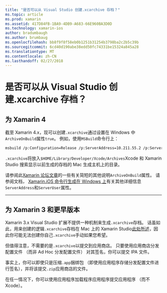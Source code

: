 ```yaml
---
title: "是否可以从 Visual Studio 创建.xcarchive 存档？"
ms.topic: article
ms.prod: xamarin
ms.assetid: 417D84FB-1BA9-4DB9-A683-66E960BA3D0D
ms.technology: xamarin-ios
author: bradumbaugh
ms.author: brumbaug
ms.openlocfilehash: bb8f9f8f58eb0b1251b31254b3798ba2c2b5c39b
ms.sourcegitcommit: 6cd40d190abe38edd50fc74331be15324a845a28
ms.translationtype: MT
ms.contentlocale: zh-CN
ms.lasthandoff: 02/27/2018
---
```

# <a name="is-it-possible-to-create-a-xcarchive-archive-from-visual-studio"></a>是否可以从 Visual Studio 创建.xcarchive 存档？

## <a name="for-xamarin-4"></a>为 Xamarin 4

截至 Xamarin 4.x，现可以创建`.xcarchive`通过设置在 Windows 中`ArchiveOnBuild`属性`true`。 例如，使用`MSBuild`命令行上：

```bash
msbuild /p:Configuration=Release /p:ServerAddress=10.211.55.2 /p:ServerUser=xamUser /p:Platform=iPhone /p:ArchiveOnBuild=true /t:"Build" MyProject.csproj
```

`.xcarchive`将放入`$HOME/Library/Developer/Xcode/Archives`Xcode 和 Xamarin Studio 搜索显示以前生成的存档的 Mac 生成主机上的目录。

请参阅此[Xamarin 论坛文章](https://forums.xamarin.com/discussion/comment/156635/#Comment_156635)的一些有关简短的其他说明`ArchiveOnBuild`属性。 请参阅文档， [Xamarin.iOS 命令行生成在 Windows 上](~/ios/get-started/installation/windows/connecting-to-mac/index.md)有关其他详细信息`ServerAddress`和`ServerUser`属性。

* * *

## <a name="for-xamarin-3-and-earlier"></a>为 Xamarin 3 和更早版本

Xamarin 3.x Visual Studio 扩展不提供一种机制来生成`.xcarchive`存档。 话虽如此，用来创建的逻辑`.xcarchive`存档在 Mac 上的 Xamarin Studio[此处所述](https://bugzilla.xamarin.com/show_bug.cgi?id=35#c5)，因此你可能无法创建你自己`.xcarchive`手动如果您希望。

但值得注意，不需要的是`.xcarchive`以提交到应用商店。 只要使用应用商店分发配置文件 （而非 Ad Hoc 分发配置文件） 对其签名，你可以提交 IPA 文件。

事实上，你可以即使只是压缩`.app`捆绑包 （即使用应用程序存储分发配置文件进行签名），并将该提交`.zip`应用商店的文件。

在任一情况下，你可以使用应用程序加载程序应用程序提交应用程序 （而不 Xcode）。

